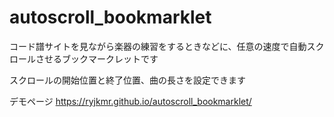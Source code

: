 # autoscroll_bookmarklet

コード譜サイトを見ながら楽器の練習をするときなどに、任意の速度で自動スクロールさせるブックマークレットです

スクロールの開始位置と終了位置、曲の長さを設定できます

デモページ
https://ryjkmr.github.io/autoscroll_bookmarklet/
